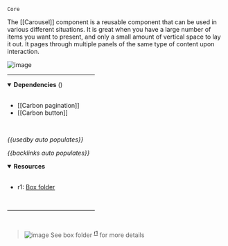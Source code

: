 `Core` <!-- category start --><!-- category end -->

The [[Carousel]] component is a reusable component that can be used in various
different situations. It is great when you have a large number of items you want
to present, and only a small amount of vertical space to lay it out. It pages
through multiple panels of the same type of content upon interaction.

![image](https://user-images.githubusercontent.com/3793636/119055516-ca921d00-b98e-11eb-952a-0b9e4e222eb2.png)

<hr width="40%" />

<!-- toc start open="true" depthStart="3" depthEnd="5" --><!-- toc end -->

<details open="true">
  <summary><strong>Dependencies</strong> (<!-- dependencyCount start --><!-- dependencyCount end -->)</summary><br />

- [[Carbon pagination]]
- [[Carbon button]]

<br />
</details>

<!-- usedby start open="true" -->

_{{usedby auto populates}}_

<!-- usedby end -->

<!-- backlinks start open="true" -->

_{{backlinks auto populates}}_

<!-- backlinks end -->

<a name="resources"></a>

<details open="true">
  <summary><strong>Resources</strong></summary><br />

- r1: [Box folder](https://ibm.ent.box.com/folder/121172699187)

<br />
</details>

<hr width="40%" />

<br />

> ![image](https://user-images.githubusercontent.com/3793636/117873919-f6faba80-b265-11eb-81a5-039bdcd822e8.png)
> See box folder <sup>[r1](#resources)</sup> for more details
